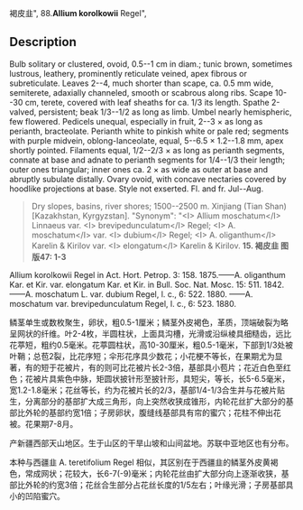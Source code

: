 褐皮韭",
88.**Allium korolkowii** Regel",

## Description
Bulb solitary or clustered, ovoid, 0.5--1 cm in diam.; tunic brown, sometimes lustrous, leathery, prominently reticulate veined, apex fibrous or subreticulate. Leaves 2--4, much shorter than scape, ca. 0.5 mm wide, semiterete, adaxially channeled, smooth or scabrous along ribs. Scape 10--30 cm, terete, covered with leaf sheaths for ca. 1/3 its length. Spathe 2-valved, persistent; beak 1/3--1/2 as long as limb. Umbel nearly hemispheric, few flowered. Pedicels unequal, especially in fruit, 2--3 × as long as perianth, bracteolate. Perianth white to pinkish white or pale red; segments with purple midvein, oblong-lanceolate, equal, 5--6.5 × 1.2--1.8 mm, apex shortly pointed. Filaments equal, 1/2--2/3 × as long as perianth segments, connate at base and adnate to perianth segments for 1/4--1/3 their length; outer ones triangular; inner ones ca. 2 × as wide as outer at base and abruptly subulate distally. Ovary ovoid, with concave nectaries covered by hoodlike projections at base. Style not exserted. Fl. and fr. Jul--Aug.

> Dry slopes, basins, river shores; 1500--2500 m. Xinjiang (Tian Shan) [Kazakhstan, Kyrgyzstan].
  "Synonym": "&lt;I&gt; Allium moschatum&lt;/I&gt; Linnaeus var. &lt;I&gt; brevipedunculatum&lt;/I&gt; Regel; &lt;I&gt; A. moschatum&lt;/I&gt; var. &lt;I&gt; dubium&lt;/I&gt; Regel; &lt;I&gt; A. oliganthum&lt;/I&gt; Karelin &amp; Kirilov var. &lt;I&gt; elongatum&lt;/I&gt; Karelin &amp; Kirilov.
**15. 褐皮韭 图版47: 1-3**

Allium korolkowii Regel in Act. Hort. Petrop. 3: 158. 1875.——A. oliganthum Kar. et Kir. var. elongatum Kar. et Kir. in Bull. Soc. Nat. Mosc. 15: 511. 1842. ——A. moschatum L. var. dubium Regel, l. c., 6: 522. 1880. ——A. moschatum var. brevipedunculatum Regel, l. c., 6: 523. 1880.

鳞茎单生或数枚聚生，卵状，粗0.5-1厘米；鳞茎外皮褐色，革质，顶端破裂为略呈网状的纤维。叶2-4枚，半圆柱状，上面具沟槽，光滑或沿纵棱具细糙齿，远比花葶短，粗约0.5毫米。花葶圆柱状，高10-30厘米，粗0.5-1毫米，下部到1/3处被叶鞘；总苞2裂，比花序短；伞形花序具少数花；小花梗不等长，在果期尤为显著，有的短于花被片，有的则可比花被片长2-3倍，基部具小苞片；花近白色至红色；花被片具紫色中脉，矩圆状披针形至披针形，具短尖，等长，长5-6.5毫米，宽1.2-1.8毫米；花丝等长，约为花被片长的2/3，基部1/4-1/3合生并与花被片贴生，分离部分的基部扩大成三角形，向上突然收狭成锥形，内轮花丝扩大部分的基部比外轮的基部约宽1倍；子房卵状，腹缝线基部具有帘的蜜穴；花柱不伸出花被。花果期7-8月。

产新疆西部天山地区。生于山区的干旱山坡和山间盆地。苏联中亚地区也有分布。

本种与西疆韭 A. teretifolium Regel 相似，其区别在于西疆韭的鳞茎外皮黄褐色，常成网状；花较大，长6-7(-9)毫米；内轮花丝由扩大部分向上逐渐收狭，基部比外轮的约宽3倍；花丝合生部分占花丝长度的1/5左右；叶缘光滑；子房基部具小的凹陷蜜穴。
